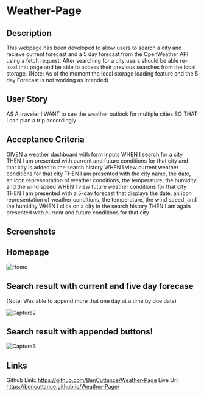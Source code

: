 # Weather-Page

## Description

This webpage has been developed to allow users to search a city and recieve current forecast and a 5 day forecast from the OpenWeather API using a fetch request. After searching for a city users should be able re-load that page and be able to access their previous searches from the local storage.
(Note: As of the moment the local storage loading feature and the 5 day Forecast is not working as intended)

## User Story
AS A traveler
I WANT to see the weather outlook for multiple cities
SO THAT I can plan a trip accordingly

## Acceptance Criteria
GIVEN a weather dashboard with form inputs
WHEN I search for a city
THEN I am presented with current and future conditions for that city and that city is added to the search history
WHEN I view current weather conditions for that city
THEN I am presented with the city name, the date, an icon representation of weather conditions, the temperature, the humidity, and the wind speed
WHEN I view future weather conditions for that city
THEN I am presented with a 5-day forecast that displays the date, an icon representation of weather conditions, the temperature, the wind speed, and the humidity
WHEN I click on a city in the search history
THEN I am again presented with current and future conditions for that city

## Screenshots
## Homepage
![Home](https://github.com/BenCuttance/Weather-Page/assets/123234427/29b75d76-7fa6-4c53-8941-644c14aa8046)
## Search result with current and five day forecase
(Note: Was able to append more that one day at a time by due date)

![Capture2](https://github.com/BenCuttance/Weather-Page/assets/123234427/e4840ba4-2bc8-4f59-966f-3a4510214199)


## Search result with appended buttons!
![Capture3](https://github.com/BenCuttance/Weather-Page/assets/123234427/f278b511-8b13-4710-92ec-0669de282860)



## Links 

Github Link: https://github.com/BenCuttance/Weather-Page
Live Url:  https://bencuttance.github.io/Weather-Page/
